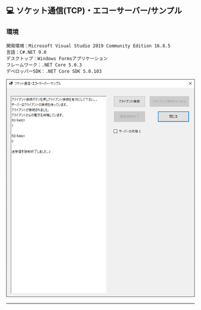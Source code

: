 ﻿## :computer: ソケット通信(TCP)・エコーサーバー/サンプル  

### 環境  

```
開発環境：Microsoft Visual Studio 2019 Community Edition 16.8.5  
言語：C#.NET 9.0  
デスクトップ：Windows Formsアプリケーション  
フレームワーク：.NET Core 5.0.3  
デベロッパーSDK：.NET Core SDK 5.0.103  
```

![Img](ReadmeImg.png)  

___